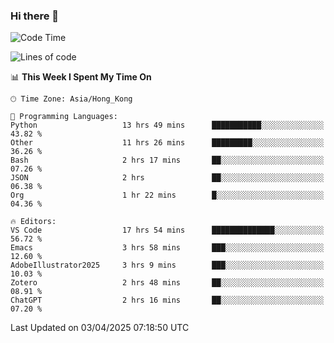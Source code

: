 ### Hi there 👋

<!--
**nicehiro/nicehiro** is a ✨ _special_ ✨ repository because its `README.md` (this file) appears on your GitHub profile.

Here are some ideas to get you started:

- 🔭 I’m currently working on ...
- 🌱 I’m currently learning ...
- 👯 I’m looking to collaborate on ...
- 🤔 I’m looking for help with ...
- 💬 Ask me about ...
- 📫 How to reach me: ...
- 😄 Pronouns: ...
- ⚡ Fun fact: ...
-->

<!--START_SECTION:waka-->
![Code Time](http://img.shields.io/badge/Code%20Time-445%20hrs%2059%20mins-blue)

![Lines of code](https://img.shields.io/badge/From%20Hello%20World%20I%27ve%20Written-1.6%20million%20lines%20of%20code-blue)

📊 **This Week I Spent My Time On** 

```text
🕑︎ Time Zone: Asia/Hong_Kong

💬 Programming Languages: 
Python                   13 hrs 49 mins      ███████████░░░░░░░░░░░░░░   43.82 % 
Other                    11 hrs 26 mins      █████████░░░░░░░░░░░░░░░░   36.26 % 
Bash                     2 hrs 17 mins       ██░░░░░░░░░░░░░░░░░░░░░░░   07.26 % 
JSON                     2 hrs               ██░░░░░░░░░░░░░░░░░░░░░░░   06.38 % 
Org                      1 hr 22 mins        █░░░░░░░░░░░░░░░░░░░░░░░░   04.36 % 

🔥 Editors: 
VS Code                  17 hrs 54 mins      ██████████████░░░░░░░░░░░   56.72 % 
Emacs                    3 hrs 58 mins       ███░░░░░░░░░░░░░░░░░░░░░░   12.60 % 
AdobeIllustrator2025     3 hrs 9 mins        ███░░░░░░░░░░░░░░░░░░░░░░   10.03 % 
Zotero                   2 hrs 48 mins       ██░░░░░░░░░░░░░░░░░░░░░░░   08.91 % 
ChatGPT                  2 hrs 16 mins       ██░░░░░░░░░░░░░░░░░░░░░░░   07.20 % 
```


 Last Updated on 03/04/2025 07:18:50 UTC
<!--END_SECTION:waka-->
